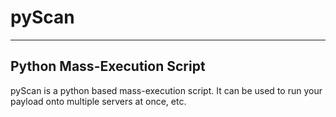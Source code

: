 # pyScan
-----------------------------
Python Mass-Execution Script
-----------------------------
pyScan is a python based mass-execution script.
It can be used to run your payload onto multiple servers at once, etc.
